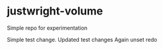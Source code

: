 # justwright-volume
Simple repo for experimentation

Simple test change.
Updated test changes
Again unset redo